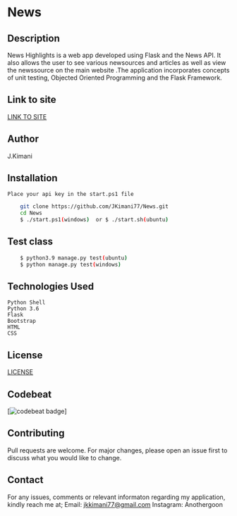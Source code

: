 # News

## Description

News Highlights  is a web app developed using Flask and the News API. It also allows the user to see various newsources and articles as well as view the newssource on the main website .The application incorporates concepts of unit testing, Objected Oriented Programming and the Flask Framework. 

## Link to site
[LINK TO SITE](https://notbbcnews.herokuapp.com/)


## Author

J.Kimani



## Installation
    Place your api key in the start.ps1 file
```bash
    git clone https://github.com/JKimani77/News.git
    cd News
    $ ./start.ps1(windows)  or $ ./start.sh(ubuntu)
```
## Test class

```bash
    $ python3.9 manage.py test(ubuntu)
    $ python manage.py test(windows)

```

## Technologies Used
    Python Shell
    Python 3.6
    Flask 
    Bootstrap
    HTML
    CSS



## License
[LICENSE](LICENSE)

## Codebeat
[![codebeat badge](https://codebeat.co/badges/a4230c01-eb87-48ab-b20a-b211780ba700)]


## Contributing

Pull requests are welcome. For major changes, please open an issue first to discuss what you would like to change.

## Contact

For any issues, comments or relevant informaton regarding my application, kindly reach me at;
Email: jkkimani77@gmail.com
Instagram: Anothergoon
